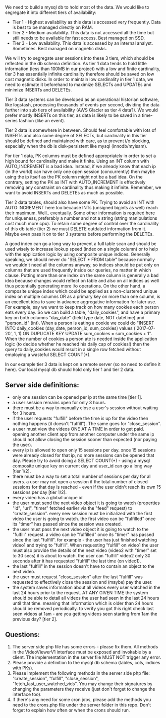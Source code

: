 We need to build a mysql db to hold most of the data. We would like to segregate it into different tiers of availability:
* Tier 1 - Highest availability as this data is accessed very frequently. Data is best to be managed directly on RAM.
* Tier 2 - Medium availability. This data is not accessed all the time but still needs to be available for fast access. Best managed on SSD.
* Tier 3 - Low availability. This data is accessed by an internal analyst. Sometimes. Best managed on magnetic disks.

We will try to segregate user sessions into these 3 tiers, which should be reflected in the db schema definition.
As tier 1 data tends to hold little information (less than 100MB in our project) with a low and finite cardinality, tier 3 has essentially infinite cardinality therefore should be saved on low cost magnetic disks.
In order to maintain low cardinality in tier 1 data, we need to estimate it beforehand to maximize SELECTs and UPDATEs and minimize INSERTs and DELETEs.

Tier 3 data systems can be developed as an operational historian software, like logstash, processing thousands of events per second, dividing the data further into sub tiers of availability (AWS Glacier as tier 4 data?). We would prefer mostly INSERTs on this tier, as data is likely to be saved in a time-series fashion (like an event).

Tier 2 data is somewhere in between. Should feel comfortable with lots of INSERTs and also some degree of SELECTs, but cardinality in this tier should be defined and maintained with care, as to prevent i/o blocking, especially when the db is disk-persistent like mysql (innodb/myisam).

For tier 1 data, PK columns must be defined appropriately in order to set a high bound for cardinality and make it finite. Using an INT column with AUTO_INCREMENT is a bad idea. Instead, if we already know that each ip (in the world) can have only one open session (concurrently) then maybe using the ip itself as the PK column might not be a bad idea. On the contrary, setting the PK as INT with AUTO_INCREMENT is effectively removing any constraint on cardinality thus making it infinite. Remember, we want to avoid INSERTs and DELETEs as much as possible.

Tier 2 data tables, should also have some PK. Trying to avoid an INT with AUTO INCREMENT here too because INTs (unsigned bigints as well) reach their maximum. Well.. eventually. Some other information is required here for uniqueness, preferably a number and not a string (string manipulations cost much more cpu). To retain some degree of control over the cardinality of this db table (tier 2) we
must DELETE outdated information from it. Maybe even pass it on to tier 3 systems before performing the DELETEs.

A good index can go a long way to prevent a full table scan and should be used wisely to increase lookup speed (index on a single column) or to help with the application logic by using composite unique indices. Generally speaking, we should never do "SELECT &#42; FROM table" because normally we wouldn't need all the columns anyway, so indices should be put only on columns that are used frequently inside our queries, no matter in which clause. Putting more than one index on the same column is generally a bad idea because changes would reflect on table and also on all indices as well thus potentially generating more i/o operations. On the other hand, a composite unique index which could be applied as a non-clustered unique index on multiple columns OR as a primary key on more than one column, is an excellent idea to save in advance aggregative information for later use. For example, say we want to keep track on how many cookies each person eats every day. So we can build a table, "daily_cookies", and have a primary key on both columns "day_date" (field type date, NOT datetime) and "person_id" (int). When a person is eating a cookie we could do "INSERT INTO daily_cookies (day_date, person_id, sum_cookies) values ('2017-07-20', 1, 1) ON DUPLICATE KEY UPDATE sum_cookies = sum_cookies + 1". When the number of cookies a person ate is needed inside the application logic (to decide whether he reached his daily cap of cookies!) then the query to daily_cookies would result in a single row fetched without employing a wasteful SELECT COUNT(&#42;).

In our example tier 3 data is kept on a remote server (so no need to define it here). Our local mysql db should hold only tier 1 and tier 2 data.

## Server side definitions:
* only one session can be opened per ip at the same time [tier 1].
* a user session remains open for only 3 hours.
* there must be a way to manually close a user's session without waiting for 3 hours.
* if the user requests "fulfill" before the time is up for the video then nothing happens (it doesn't "fulfill"). The same goes for "close_session".
* a user must view the videos ONE AT A TIME in order to get paid. opening another client app from another computer under the same ip should not allow closing the session sooner than expected (nor paying the user).
* every ip is allowed to open only 15 sessions per day. once 15 sessions were already closed for that ip, no more sessions can be opened that day. Please try to avoid doing a SELECT COUNT(&#42;) - using a mysql composite unique key on current day and user_id can go a long way [tier 1/2].
* there must be a way to set a total number of sessions per day for all users. a user may not open a session if the total number of closed sessions for that day is reached - even if the user didn't reach its own 15 sessions per day [tier 1/2].
* every video has a global unique id
* the user must send the next video object it is going to watch (properties "id", "url", "timer" fetched earlier via the "feed" request) to "create_session". every new session must be initialized with the first video the user is going to watch. the first video can be "fulfilled" once its "timer" has passed since the session was created.
* the user must pass the next video object it is going to watch to the "fulfill" request. a video can be "fulfilled" once its "timer" has passed since the last "fulfill". for example - the user has just finished watching video1 and trying to "fulfill". When requesting "fulfill" on video1 the user must also provide the details of the next video (video2 with "timer" set to 30 secs) it is about to watch. the user can "fulfill" video2 only 30 seconds after it has requested "fulfill" the last time (on video1).
* the last "fulfill" in the session doesn't have to contain an object to the next video.
* the user must request "close_session" after the last "fulfill" was requested to effectively close the session and (maybe) pay the user.
* the system saves information about all videos every user watched in the last 24 hours prior to the request. AT ANY GIVEN TIME the system should be able to detail all videos the user had seen in the last 24 hours until that time. meaning that information which is older than 24 hours should be removed periodically. to verify you got this right check last seen videos at 1am - are you getting videos seen starting from 1am the previous day? [tier 2].

## Questions:
1. The server side php file has some errors - please fix them. All methods in the VideoViewerV1 interface must be exposed and invokable by a client. The implementation in the server file MUST NOT trigger any error.
2. Please provide a definition to the mysql db schema (tables, cols, indices with PKs).
3. Please implement the following methods in the server side php file: "create_session", "fulfill", "close_session", "fetch_last_user_watched_vids". You may change their signatures by changing the parameters they receive (just don't forget to change the interface too).
4. If there's any need for some cron jobs, please add the methods you need to the crons.php file under the server folder in this repo. Don't forget to explain how often or when the crons should run.
